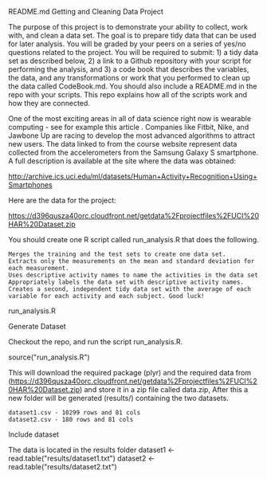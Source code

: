 README.md
Getting and Cleaning Data Project

The purpose of this project is to demonstrate your ability to collect, work with, and clean a data set. The goal is to prepare tidy data that can be used for later analysis. You will be graded by your peers on a series of yes/no questions related to the project. You will be required to submit: 1) a tidy data set as described below, 2) a link to a Github repository with your script for performing the analysis, and 3) a code book that describes the variables, the data, and any transformations or work that you performed to clean up the data called CodeBook.md. You should also include a README.md in the repo with your scripts. This repo explains how all of the scripts work and how they are connected.

One of the most exciting areas in all of data science right now is wearable computing - see for example this article . Companies like Fitbit, Nike, and Jawbone Up are racing to develop the most advanced algorithms to attract new users. The data linked to from the course website represent data collected from the accelerometers from the Samsung Galaxy S smartphone. A full description is available at the site where the data was obtained:

http://archive.ics.uci.edu/ml/datasets/Human+Activity+Recognition+Using+Smartphones

Here are the data for the project:

https://d396qusza40orc.cloudfront.net/getdata%2Fprojectfiles%2FUCI%20HAR%20Dataset.zip

You should create one R script called run_analysis.R that does the following.

    Merges the training and the test sets to create one data set.
    Extracts only the measurements on the mean and standard deviation for each measurement.
    Uses descriptive activity names to name the activities in the data set
    Appropriately labels the data set with descriptive activity names.
    Creates a second, independent tidy data set with the average of each variable for each activity and each subject. Good luck!

run_analysis.R

Generate Dataset

Checkout the repo, and run the script run_analysis.R.

source("run_analysis.R")

This will download the required package (plyr) and the required data from (https://d396qusza40orc.cloudfront.net/getdata%2Fprojectfiles%2FUCI%20HAR%20Dataset.zip) and store it in a zip file called data.zip, After this a new folder will be generated (results/) containing the two datasets.

    dataset1.csv - 10299 rows and 81 cols
    dataset2.csv - 180 rows and 81 cols

Include dataset

The data is located in the results folder dataset1 <- read.table("results/dataset1.txt") dataset2 <- read.table("results/dataset2.txt") 